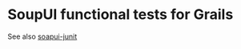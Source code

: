 # SoupUI functional tests for Grails 

See also [soapui-junit](https://github.com/stokito/soapui-junit)
